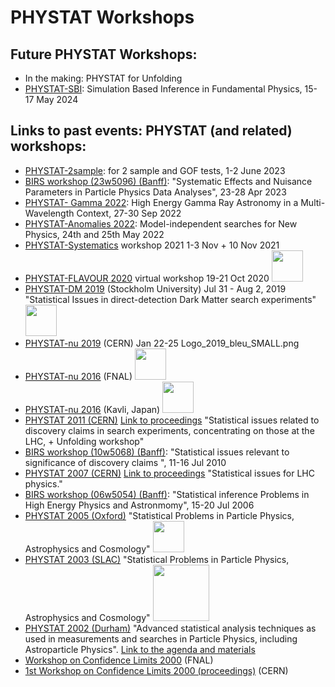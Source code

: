 # PHYSTAT Workshops

## Future PHYSTAT Workshops:

 * In the making: PHYSTAT for Unfolding
 * [PHYSTAT-SBI](https://indico.cern.ch/event/1355601/): Simulation Based Inference in Fundamental Physics, 15-17 May 2024
   
## Links to past events: PHYSTAT (and related) workshops:


   * [PHYSTAT-2sample](https://indico.cern.ch/event/1258983/): for 2 sample and GOF tests, 1-2 June 2023
   * [BIRS workshop (23w5096) (Banff)](https://www.birs.ca/events/2023/5-day-workshops/23w5096): "Systematic Effects and Nuisance Parameters in Particle Physics Data Analyses", 23-28 Apr 2023
   * [PHYSTAT- Gamma 2022](https://indico.cern.ch/event/1122011/): High Energy Gamma Ray Astronomy in a Multi-Wavelength Context,   27-30 Sep 2022
   * [PHYSTAT-Anomalies 2022](https://indico.cern.ch/event/1138933/): Model-independent searches for New Physics, 24th and 25th May 2022
   * [PHYSTAT-Systematics](https://indico.cern.ch/event/1051224/) workshop 2021 1-3 Nov + 10 Nov 2021
   * [PHYSTAT-FLAVOUR 2020](https://indico.cern.ch/event/940874/) virtual workshop 19-21 Oct 2020 <img src="img/phystatfl20logo.png" style="width: 50px">
   * [PHYSTAT-DM 2019](https://indico.cern.ch/event/769726/) (Stockholm University) Jul 31 - Aug 2, 2019  "Statistical Issues in direct-detection Dark Matter search experiments" <img src="img/phystatdm_logo.png" style="width: 50px"> 
   * [PHYSTAT-nu 2019](https://indico.cern.ch/event/735431/) (CERN) Jan 22-25 Logo_2019_bleu_SMALL.png
   * [PHYSTAT-nu 2016](https://indico.fnal.gov/event/11906/) (FNAL) <img src="img/PHYSTAT_Logo.jpg" style="width: 50px">
   * [PHYSTAT-nu 2016](https://indico.ipmu.jp/indico/event/82/) (Kavli, Japan)  <img src="img/PhyStat-nu-LogoProposal-tiny.png" style="width: 50px">
   * [PHYSTAT 2011 (CERN)](https://indico.cern.ch/event/107747/)   [Link to proceedings](https://cds.cern.ch/record/1306523/files/CERN-2011-006.pdf?version=1)  "Statistical issues related to discovery claims in search experiments, concentrating on those at the LHC, + Unfolding workshop"
   * [BIRS workshop (10w5068) (Banff)](https://www.birs.ca/events/2010/5-day-workshops/10w5068): "Statistical issues relevant to significance of discovery claims ",   11-16 Jul 2010
   * [PHYSTAT 2007 (CERN)](https://phystat-lhc.web.cern.ch/)   [Link to proceedings](https://cds.cern.ch/record/1021125?ln=de)  "Statistical issues for LHC physics."
   * [BIRS workshop (06w5054) (Banff)](https://www.birs.ca/events/2006/5-day-workshops/06w5054): "Statistical inference Problems in High Energy Physics and Astronmomy",   15-20 Jul 2006
   * [PHYSTAT 2005 (Oxford)](https://confs.physics.ox.ac.uk/phystat05/) "Statistical Problems in Particle Physics, Astrophysics and Cosmology"  <img src="img/heads.jpeg" style="width: 50px">
   * [PHYSTAT 2003 (SLAC)](https://www.slac.stanford.edu/econf/C030908/) "Statistical Problems in Particle Physics, Astrophysics and Cosmology" <img src="img/top-20030904_01.png" style="width: 90px"> 
   * [PHYSTAT 2002 (Durham)](https://www.ippp.dur.ac.uk/Workshops/02/statistics/)  "Advanced statistical analysis techniques as used in measurements and searches in Particle Physics, including Astroparticle Physics". [Link to the agenda and materials](https://www.ippp.dur.ac.uk/Workshops/02/statistics/program.shtml)
   * [Workshop on Confidence Limits 2000](https://conferences.fnal.gov/cl2k/) (FNAL)
   * [1st Workshop on Confidence Limits 2000 (proceedings)](https://cds.cern.ch/record/411537?ln=de) (CERN)
